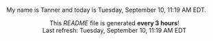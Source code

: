 My name is Tanner and today is Tuesday, September 10, 11:19 AM EDT.

<p align="center">This <i>README</i> file is generated <b>every 3 hours</b>!</br>Last refresh: Tuesday, September 10, 11:19 AM EDT<br /></p>
